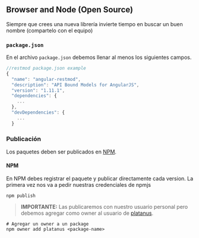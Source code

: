 ## Browser and Node (Open Source)

Siempre que crees una nueva librería invierte tiempo en buscar un buen nombre (compartelo con el equipo)

### `package.json`

En el archivo `package.json` debemos llenar al menos los siguientes campos.

```js
//restmod package.json example
{
  "name": "angular-restmod",
  "description": "API Bound Models for AngularJS",
  "version": "1.11.1",
  "dependencies": {
    ...
  },
  "devDependencies": {
    ...
  }
```

### Publicación

Los paquetes deben ser publicados en [NPM](http://npmjs.com).

#### NPM

En NPM debes registrar el paquete y publicar directamente cada version. La primera vez nos va a pedir nuestras credenciales de npmjs

    npm publish

> **IMPORTANTE:** Las publicaremos con nuestro usuario personal pero debemos agregar como owner al usuario de [platanus](https://npmjs.com/~platanus).

    # Agregar un owner a un package
    npm owner add platanus <package-name>
